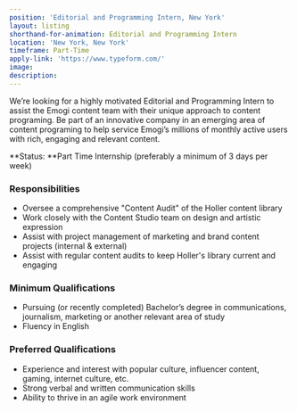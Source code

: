 ```yaml
---
position: 'Editorial and Programming Intern, New York'
layout: listing
shorthand-for-animation: Editorial and Programming Intern
location: 'New York, New York'
timeframe: Part-Time
apply-link: 'https://www.typeform.com/'
image:
description:
---
```


We’re looking for a highly motivated Editorial and Programming Intern to assist the Emogi content team with their unique approach to content programing. Be part of an innovative company in an emerging area of content programing to help service Emogi’s millions of monthly active users with rich, engaging and relevant content.

**Status:&nbsp;**Part Time Internship (preferably a minimum of 3 days per week)&nbsp;

### Responsibilities

* Oversee a comprehensive "Content Audit" of the Holler content library
* Work closely with the Content Studio team on design and artistic expression
* Assist with project management of marketing and brand content projects (internal & external)
* Assist with regular content audits to keep Holler's library current and engaging

### Minimum Qualifications

* Pursuing (or recently completed) Bachelor’s degree in communications, journalism, marketing or another relevant area of study
* Fluency in English

### Preferred Qualifications

* Experience and interest with popular culture, influencer content, gaming, internet culture, etc.
* Strong verbal and written communication skills
* Ability to thrive in an agile work environment
